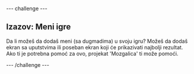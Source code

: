 \--- challenge \---

## Izazov: Meni igre

Da li možeš da dodaš meni (sa dugmadima) u svoju igru? Možeš da dodaš ekran sa uputstvima ili poseban ekran koji će prikazivati najbolji rezultat. Ako ti je potrebna pomoć za ovo, projekat 'Mozgalica' ti može pomoći.

\--- /challenge \---